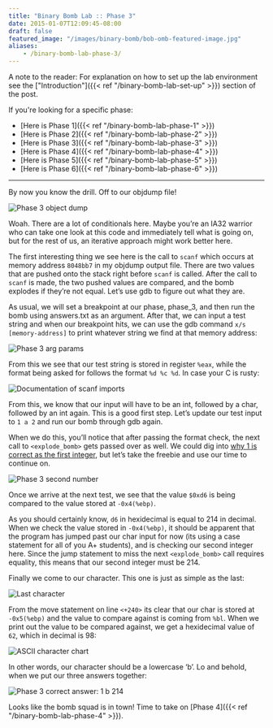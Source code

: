 ```yaml
---
title: "Binary Bomb Lab :: Phase 3"
date: 2015-01-07T12:09:45-08:00
draft: false
featured_image: "/images/binary-bomb/bob-omb-featured-image.jpg"
aliases:
    - /binary-bomb-lab-phase-3/
---
```


A note to the reader: For explanation on how to set up the lab environment see the ["Introduction"]({{< ref "/binary-bomb-lab-set-up" >}}) section of the post.

If you're looking for a specific phase:

* [Here is Phase 1]({{< ref "/binary-bomb-lab-phase-1" >}})
* [Here is Phase 2]({{< ref "/binary-bomb-lab-phase-2" >}})
* [Here is Phase 3]({{< ref "/binary-bomb-lab-phase-3" >}})
* [Here is Phase 4]({{< ref "/binary-bomb-lab-phase-4" >}})
* [Here is Phase 5]({{< ref "/binary-bomb-lab-phase-5" >}})
* [Here is Phase 6]({{< ref "/binary-bomb-lab-phase-6" >}})

---

By now you know the drill. Off to our objdump file!

![Phase 3 object dump](/images/binary-bomb/phase-3-objdump.gif)

Woah. There are a lot of conditionals here. Maybe you’re an IA32 warrior who can take one look at this code and immediately tell what is going on, but for the rest of us, an iterative approach might work better here.

The first interesting thing we see here is the call to `scanf` which occurs at memory address `8048bb7` in my objdump output file. There are two values that are pushed onto the stack right before `scanf` is called. After the call to `scanf` is made, the two pushed values are compared, and the bomb explodes if they’re not equal. Let’s use gdb to figure out what they are.

As usual, we will set a breakpoint at our phase, phase_3, and then run the bomb using answers.txt as an argument. After that, we can input a test string and when our breakpoint hits, we can use the gdb command `x/s [memory-address]` to print whatever string we find at that memory address:

![Phase 3 arg params](/images/binary-bomb/phase-3-arg-params.png)

From this we see that our test string is stored in register `%eax`, while the format being asked for follows the format `%d %c %d`. In case your C is rusty:

![Documentation of scanf imports](/images/binary-bomb/scanf-inputs.png)

From this, we know that our input will have to be an int, followed by a char, followed by an int again. This is a good first step. Let’s update our test input to `1 a 2` and run our bomb through gdb again.

When we do this, you’ll notice that after passing the format check, the next call to `<explode_bomb>` gets passed over as well. We could dig into [why 1 is correct as the first integer](https://code.google.com/p/binary-bomb/source/browse/phase3.txt?spec=svnb2dca04ee85e83c4693ac2cf58339bbfd34bd804&r=b2dca04ee85e83c4693ac2cf58339bbfd34bd804), but let’s take the freebie and use our time to continue on.

![Phase 3 second number](/images/binary-bomb/phase-3-second-number.png)

Once we arrive at the next test, we see that the value `$0xd6` is being compared to the value stored at `-0x4(%ebp)`.

As you should certainly know, `d6` in hexidecimal is equal to 214 in decimal. When we check the value stored in `-0x4(%ebp)`, it should be apparent that the program has jumped past our char input for now (its using a case statement for all of you A+ students), and is checking our second integer here. Since the jump statement to miss the next `<explode_bomb>` call requires equality, this means that our second integer must be 214.

Finally we come to our character. This one is just as simple as the last:

![Last character](/images/binary-bomb/phase-3-character.png)

From the move statement on line `<+240>` its clear that our char is stored at `-0x5(%ebp)` and the value to compare against is coming from `%bl`. When we print out the value to be compared against, we get a hexidecimal value of `62`, which in decimal is 98:

![ASCII character chart](/images/binary-bomb/Screen-Shot-2014-12-19-at-18-04-05.png)

In other words, our character should be a lowercase ‘b’. Lo and behold, when we put our three answers together:

![Phase 3 correct answer: 1 b 214](/images/binary-bomb/phase-3-correct-answer.png)

Looks like the bomb squad is in town! Time to take on [Phase 4]({{< ref "/binary-bomb-lab-phase-4" >}}).
